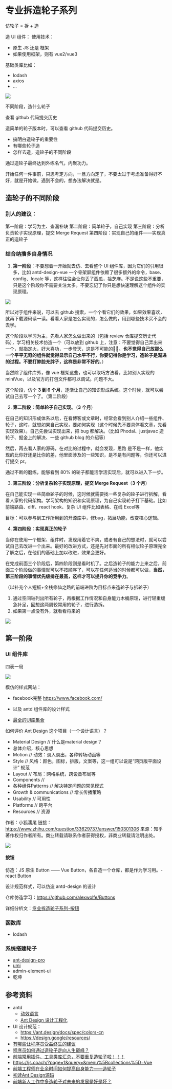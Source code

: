 
# 专业拆造轮子系列

仿轮子 = 拆 + 造

造 UI 组件：
使用技术：
- 原生 JS 还是 框架
- 如果使用框架，则有 vue2/vue3

基础类库比如：
- lodash 
- axios
- ...

![](sketch/70-拆造轮子.png)

不同阶段，造什么轮子

查看 github 代码提交历史

造简单的轮子版本时，可以查看 github 代码提交历史。

- 搞明白造轮子的重要性
- 有哪些轮子造
- 怎样去造，造轮子的不同阶段

通过造轮子最终达到外练名气，内聚功力。

开始任何一件事前，只思考定方向，一旦方向定了，不要太过于考虑准备得好不好，就是开始做。遇到不会的，想办法解决就是。
## 造轮子的不同阶段

### 别人的建议：

第一阶段：学习为主、查漏补缺
第二阶段：简单轮子，自己实现
第三阶段：分析负责轮子实现原理，提交 Merge Request
第四阶段：实现自己的组件——实现真正的造轮子

### 结合纳撸多自身情况

1. **第一阶段**：不要想着一开始就去仿、去看整个 UI 组件库，因为它们的引用很多，比如 antd-design-vue 一个骨架屏组件依赖了很多额外的命令，base、config、locale 等，这样往往会让你丢了西瓜，拾芝麻。不是说这些不重要，只是这个阶段你不需要关注太多。不要忘记了你只是想快速理解这个组件的实现原理。

![](../.vuepress/public/images/2021-01-08-08-46-50.png)

所以对于组件来说，可以去 github 搜索，一个个看它们的效果，如果效果喜欢，就再下载源码读一读。看看人家是怎么实现的，怎么做的，用到哪些技术买不会的去学。

这个阶段以学习为主，先看人家怎么做出来的（包括 review 仓库提交历史代码），学习相关技术仿造一个（可以放到 github 上，注意：不要觉得自己弄出来一个，就指定火，好大喜功，一步登天，这是不可能的🙅‍♂️。**也不觉得自己放那么一个平平无奇的组件就觉得显示自己水平不行，你要记得你是学习，造轮子是渐进的过程。不要打肿脸充胖子，这样是非常不好的**。）

当然除了组件库外，像 vue 框架这些，也可以取巧方法看，比如别人实现的 miniVue，以及官方的打包文件都可以调试。问题不大。

这个阶段，仿个 **3 到 6 个月**，逐渐让自己的知识形成系统。这个时候，就可以尝试自己去写一个了。（第二阶段）

2. **第二阶段：简单轮子自己实现**。（**3 个月**）

在自己的知识形成体系以后，在看博客或文章时，经常会看到别人介绍一些组件、轮子，这时，就想如果自己实现，要如何实现（这个时候先不要具体看文章，先看实现效果）。自己先尝试实现出来，把 bug 都解决。（比如 Phodal、justjavac 造轮子、掘金上的解决、一些 github blog 的介绍等）

然后，再去看人家的源码，在对比的过程中，就会发现，思路
是不是一样，他实现的比你好还是比你的差，他里面涉及的一些知识，是不是有问题等，你还可以进行提交 pr。

通过不断的磨练，能够看到 80% 的轮子都能活学活实现后，就可以进入下一步。

3. **第三阶段：分析复杂轮子实现原理，提交 Merge Request**（**3 个月**）

在自己能实现一些简单轮子的时候，这时候就需要找一些复杂的轮子进行拆解，看看人家的代码架构。学习架构的知识和实现原理，为自己实现轮子打下基础。比如前端路由、diff、react hook、复杂 UI 组件比如表格、在线 Excel等

目标：可以参与到工作所用到的开源库中，修bug，拓展功能，改变核心逻辑。

4. **第四阶段：实现真正的轮子**

当你在使用一个框架、组件时，发现用着它不爽，或者有自己的想法时，就可以尝试自己去改进一个出来。最好的改进方式，还是先对市面的所有相似轮子原理完全了解之后，在他们的基础上加以改进，效果会更好。

在完成前面三个阶段后，第四阶段则是看时机了。之后造轮子的能力上来之后，前面三个阶段做的事情就可以不按顺序了，可以在任何适当的时候都可以做，**当然，第三阶段的事情优先级排在最高，这样才可以提升你的竞争力**。

（以补充个人短板+全栈修仙之路的前端进阶为目标点来造轮子与拆轮子）

1. 通过空间轴列出所有轮子，再根据工作情况和自身能力木桶原理，进行轻重缓急补足，回想这两周较常用的轮子，进行造拆。
2. 如果第一点没有外，就看看将来的

![](sketch/70-拆造轮子.png)

## 第一阶段
### UI 组件库

四表一局

![](../.vuepress/public/images/2021-01-18-10-16-58.png)

模仿的样式网站：
- facebook完整 https://www.facebook.com/
- 以及 antd 组件库的设计样式


- [最全的UI库集合](https://juejin.cn/post/6844904143950184455#heading-1)

如何评价 Ant Design 这个项目（一个设计语言）？

- Material Design    // 什么是material design？
- 总体介绍，核心思想
- Motion  //  动效：淡入淡出，各种转场动画等
- Style      // 风格：颜色，图标，排版，文案等，这一组可以说是“网页版平面设计” 规范
- Layout   // 布局：网格系统，跨设备布局等  
- Components  // 
- 各种组件Patterns   // 解决特定问题的常见模式
- Growth & communications  // 增长传播策略
- Usability  // 可用性
- Platforms  // 跨平台
- Resources // 资源

作者：小狐濡尾
链接：https://www.zhihu.com/question/33629737/answer/150301306
来源：知乎
著作权归作者所有。商业转载请联系作者获得授权，非商业转载请注明出处。

![](sketch/UI库样式交互设计规范.png)

#### 按钮

仿造：JS 原生 Button —— Vue Button，各自造一个仓库，都是作为学习用。- react Button

设计规范样式，可以仿造 antd-design 的设计

仓库仿造学习：https://github.com/alexwolfe/Buttons

详细分析文：[专业拆造轮子系列-按钮](专业拆造轮子系列-按钮.md)

### 函数库

- lodash
### 系统搭建轮子

- [ant-design-pro](https://github.com/ant-design/ant-design-pro/)
- [umi](https://umijs.org/zh-CN/docs)
- admin-element-ui
- 乾坤
## 参考资料

- antd
  - [动效语言](https://motion.ant.design/language/basic-cn)
  - [Ant Design 设计工程化](https://mp.weixin.qq.com/s?__biz=MjM5MTA1MjAxMQ==&mid=2651243414&idx=1&sn=423f1ba3135a48847d4e2016afab50ef&chksm=bd491a128a3e93046a4bc9e997bf13c7168d0a2280d08648624916ed60e7a50edbfdf34d5855&mpshare=1&scene=1&srcid=0118PLCmtA7rXFSHyS0Zei2i&sharer_sharetime=1610928403644&sharer_shareid=791943f918fc132c4b385797127c7ffd#rd)
- UI 设计规范：
  - https://ant.design/docs/spec/colors-cn
  - https://design.google/resources/
- [有哪些让程序员受益终生的建议](https://zhuanlan.zhihu.com/p/85861940)
- [程序员如何通过造轮子走向人生巅峰？](https://blog.csdn.net/harvic880925/article/details/103868932)
- [前端常用插件、工具类库汇总，不要重复造轮子啦！！！](https://juejin.cn/post/6844903683411410951?utm_source=gold_browser_extension%3Futm_source%3Dgold_browser_extension#heading-1)
- https://js.coach/?page=1&query=&menu%5Bcollections%5D=Vue
- [前端工程师在业余时间如何提高自身能力——造轮子](https://cloud.tencent.com/developer/article/1030022)
- [初读Ant Design源码](https://zhuanlan.zhihu.com/p/54166478)
- [前端新人工作中多造轮子对未来的发展是好是坏？](https://www.zhihu.com/question/53209764)